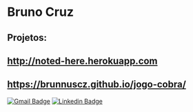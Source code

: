 # Bruno Cruz
## Projetos:
## http://noted-here.herokuapp.com
## https://brunnuscz.github.io/jogo-cobra/
[![Gmail Badge](https://img.shields.io/badge/-Gmail-c14438?style=flat-square&logo=Gmail&logoColor=white&link=mailto:brunnuscz@gmail.com)](mailto:brunnuscz@gmail.com)
[![Linkedin Badge](https://img.shields.io/badge/-LinkedIn-blue?style=flat-square&logo=Linkedin&logoColor=white&link=https://www.linkedin.com/in/brunnu-sc/)](https://www.linkedin.com/in/brunnu-sc/)

